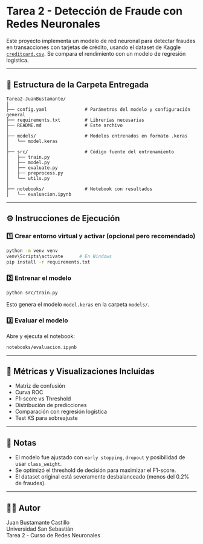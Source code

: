 
# Tarea 2 - Detección de Fraude con Redes Neuronales

Este proyecto implementa un modelo de red neuronal para detectar fraudes en transacciones con tarjetas de crédito, usando el dataset de Kaggle [`creditcard.csv`](https://www.kaggle.com/mlg-ulb/creditcardfraud). Se compara el rendimiento con un modelo de regresión logística.

---

## 📁 Estructura de la Carpeta Entregada

```
Tarea2-JuanBustamante/
│
├── config.yaml              # Parámetros del modelo y configuración general
├── requirements.txt         # Librerías necesarias
├── README.md                # Este archivo
│
├── models/                  # Modelos entrenados en formato .keras
│   └── model.keras
│
├── src/                     # Código fuente del entrenamiento
│   ├── train.py
│   ├── model.py
│   ├── evaluate.py
│   ├── preprocess.py
│   └── utils.py
│
├── notebooks/               # Notebook con resultados
│   └── evaluacion.ipynb
```

---

## ⚙️ Instrucciones de Ejecución

### 1️⃣ Crear entorno virtual y activar (opcional pero recomendado)

```bash
python -m venv venv
venv\Scripts\activate      # En Windows
pip install -r requirements.txt
```

### 2️⃣ Entrenar el modelo

```bash
python src/train.py
```

Esto genera el modelo `model.keras` en la carpeta `models/`.

### 3️⃣ Evaluar el modelo

Abre y ejecuta el notebook:

```
notebooks/evaluacion.ipynb
```

---

## 🧪 Métricas y Visualizaciones Incluidas

- Matriz de confusión
- Curva ROC
- F1-score vs Threshold
- Distribución de predicciones
- Comparación con regresión logística
- Test KS para sobreajuste

---

## 📌 Notas

- El modelo fue ajustado con `early stopping`, `dropout` y posibilidad de usar `class_weight`.
- Se optimizó el threshold de decisión para maximizar el F1-score.
- El dataset original está severamente desbalanceado (menos del 0.2% de fraudes).

---

## 👨‍💻 Autor

Juan Bustamante Castillo  
Universidad San Sebastián  
Tarea 2 - Curso de Redes Neuronales

